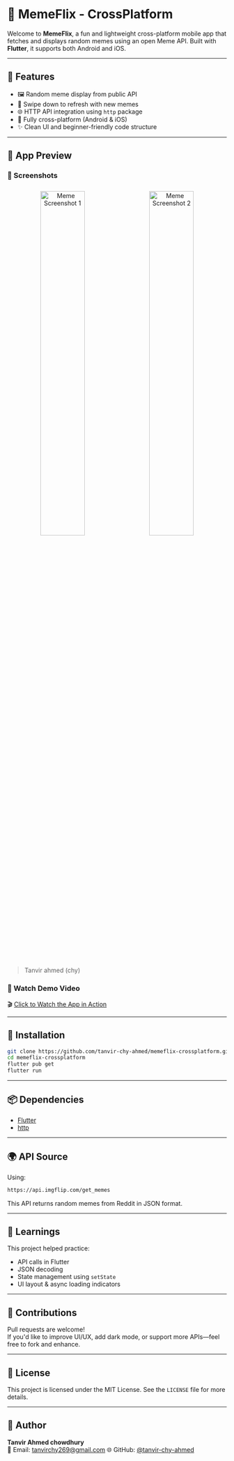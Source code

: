 # 🤖 MemeFlix - CrossPlatform

Welcome to **MemeFlix**, a fun and lightweight cross-platform mobile app that fetches and displays random memes using an open Meme API. Built with **Flutter**, it supports both Android and iOS.

---

## 🚀 Features

- 🖼️ Random meme display from public API
- 🔁 Swipe down to refresh with new memes
- 🌐 HTTP API integration using `http` package
- 📱 Fully cross-platform (Android & iOS)
- ✨ Clean UI and beginner-friendly code structure

---

## 📱 App Preview

### 🔹 Screenshots

<div align="center">
  <img src="https://github.com/user-attachments/assets/c0386fe4-da87-410b-9f2f-cbe7943dfdd1" alt="Meme Screenshot 1" width="45%" style="margin: 10px;" />
  <img src="https://github.com/user-attachments/assets/a01372f6-7a1f-41c4-b16e-eb395d2a394d" alt="Meme Screenshot 2" width="45%" style="margin: 10px;" />
</div>


> Tanvir ahmed (chy)



### 🔹 Watch Demo Video

🎬 [Click to Watch the App in Action](https://github.com/user-attachments/assets/98f07047-f854-4e0a-ba9a-c23bed36e8c0)

---



## 🔧 Installation

```bash
git clone https://github.com/tanvir-chy-ahmed/memeflix-crossplatform.git
cd memeflix-crossplatform
flutter pub get
flutter run
```

---

## 📦 Dependencies

- [Flutter](https://flutter.dev)
- [http](https://pub.dev/packages/http)

---

## 🌍 API Source

Using:  
```bash
https://api.imgflip.com/get_memes
```

This API returns random memes from Reddit in JSON format.

---

## 🧠 Learnings

This project helped practice:
- API calls in Flutter
- JSON decoding
- State management using `setState`
- UI layout & async loading indicators

---

## 🤝 Contributions

Pull requests are welcome!  
If you'd like to improve UI/UX, add dark mode, or support more APIs—feel free to fork and enhance.

---

## 📄 License

This project is licensed under the MIT License. See the `LICENSE` file for more details.

---

## 🙋 Author

**Tanvir Ahmed chowdhury**  
📧 Email: tanvirchy269@gmail.com
🌐 GitHub: [@tanvir-chy-ahmed](https://github.com/tanvir-chy-ahmed)
